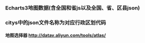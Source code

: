 ### Echarts3地图数据(含全国和省js以及全国、省、区县json)

### citys中的json文件名称为对应行政区划代码

#### 地图选择器 http://datav.aliyun.com/tools/atlas/
